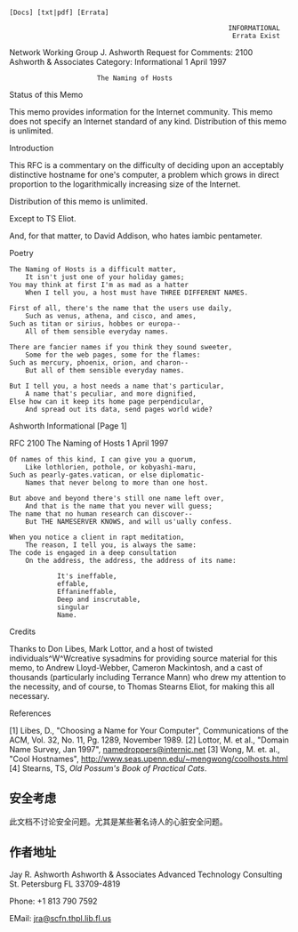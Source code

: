                                                                         [Docs] [txt|pdf] [Errata]                                               
                                                                        
                                                           INFORMATIONAL
                                                            Errata Exist
Network Working Group                                       J. Ashworth
Request for Comments: 2100                        Ashworth & Associates
Category: Informational                                    1 April 1997


                          The Naming of Hosts

Status of this Memo

   This memo provides information for the Internet community.  This memo
   does not specify an Internet standard of any kind.  Distribution of
   this memo is unlimited.

Introduction

   This RFC is a commentary on the difficulty of deciding upon an
   acceptably distinctive hostname for one's computer, a problem which
   grows in direct proportion to the logarithmically increasing size of
   the Internet.

   Distribution of this memo is unlimited.

   Except to TS Eliot.

   And, for that matter, to David Addison, who hates iambic pentameter.

Poetry

    The Naming of Hosts is a difficult matter,
        It isn't just one of your holiday games;
    You may think at first I'm as mad as a hatter
        When I tell you, a host must have THREE DIFFERENT NAMES.

    First of all, there's the name that the users use daily,
        Such as venus, athena, and cisco, and ames,
    Such as titan or sirius, hobbes or europa--
        All of them sensible everyday names.

    There are fancier names if you think they sound sweeter,
        Some for the web pages, some for the flames:
    Such as mercury, phoenix, orion, and charon--
        But all of them sensible everyday names.

    But I tell you, a host needs a name that's particular,
        A name that's peculiar, and more dignified,
    Else how can it keep its home page perpendicular,
        And spread out its data, send pages world wide?




Ashworth                     Informational                      [Page 1]
 
RFC 2100                  The Naming of Hosts               1 April 1997


    Of names of this kind, I can give you a quorum,
        Like lothlorien, pothole, or kobyashi-maru,
    Such as pearly-gates.vatican, or else diplomatic-
        Names that never belong to more than one host.

    But above and beyond there's still one name left over,
        And that is the name that you never will guess;
    The name that no human research can discover--
        But THE NAMESERVER KNOWS, and will us'ually confess.

    When you notice a client in rapt meditation,
        The reason, I tell you, is always the same:
    The code is engaged in a deep consultation
        On the address, the address, the address of its name:

                It's ineffable,
                effable,
                Effanineffable,
                Deep and inscrutable,
                singular
                Name.

Credits

   Thanks to Don Libes, Mark Lottor, and a host of twisted
   individuals^W^Wcreative sysadmins for providing source material for
   this memo, to Andrew Lloyd-Webber, Cameron Mackintosh, and a cast of
   thousands (particularly including Terrance Mann) who drew my
   attention to the necessity, and of course, to Thomas Stearns Eliot,
   for making this all necessary.

References

   [1]  Libes, D., "Choosing a Name for Your Computer", Communications of the ACM, Vol. 32, No. 11, Pg. 1289, November 1989.
   [2]  Lottor, M. et al., "Domain Name Survey, Jan 1997", namedroppers@internic.net
   [3]  Wong, M. et. al., "Cool Hostnames", http://www.seas.upenn.edu/~mengwong/coolhosts.html
   [4]  Stearns, TS, _Old Possum's Book of Practical Cats_.

## 安全考虑
此文档不讨论安全问题。尤其是某些著名诗人的心脏安全问题。
## 作者地址
   Jay R. Ashworth
   Ashworth & Associates
   Advanced Technology Consulting
   St. Petersburg FL 33709-4819

   Phone: +1 813 790 7592

   EMail:  jra@scfn.thpl.lib.fl.us

